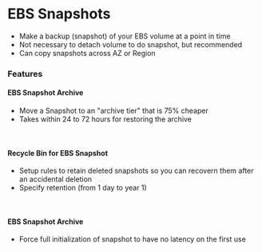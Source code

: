 # EBS Snapshots
 - Make a backup (snapshot) of your EBS volume at a point in time
 - Not necessary to detach volume to do snapshot, but recommended
 -  Can copy snapshots across AZ or Region

 ### Features
#### EBS Snapshot Archive
- Move a Snapshot to an "archive tier" that is 75% cheaper
- Takes within 24 to 72 hours for restoring the archive
<br>

#### Recycle Bin for EBS Snapshot 
- Setup rules to retain deleted snapshots so you can recovern them after an accidental deletion
- Specify retention (from 1 day to year 1)
<br>

#### EBS Snapshot Archive
- Force full initialization of snapshot to have no latency on the first use
